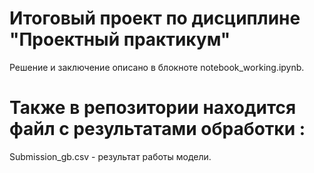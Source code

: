 # Итоговый проект по дисциплине "Проектный практикум"
Решение и заключение описано в блокноте notebook_working.ipynb.

# Также в репозитории находится файл с результатами обработки :
Submission_gb.csv - результат работы модели.
